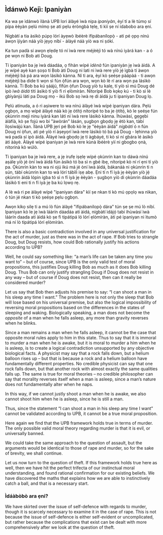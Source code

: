 ## Ìdánwò Kejì: Ipaniyàn

Ka wa ṣe ìdánwò ìlànà UPB lori àlàyé ìwà nipa *ipaniyàn*, èyí tí a lè túmọ sí pípa èèyàn pẹlú mímọ ṣe ati pẹlu èròngbà tẹlẹ, ti kìí ṣe ní idabobo ara ẹni.

Nígbàtí a tia àsìkò púpọ lórí àyẹwò ìbéèrè ifipábanílopọ̀ - ati pé ọpọ nínú àwọn ìjiyàn náà yíò jẹyọ níbí - àlàyé náà yíò wa ni ṣókí.

Ka tun padà sí awọn ẹlẹdẹ tó ní ìwà rere méjèèjì tó wà nínú iyàrá kan - a ó pe wọn ni Bob ati Doug.

Tí ipaniyàn ba jẹ ìwà dáadáa, ọ fihàn wípé *ìdènà* fún ipaniyàn jẹ ìwà àìdá. A jẹ wípé ayè kan ṣoṣo tí Bob àti Doug ni lati ni ìwà rere yíò jẹ́ ìgbà tí àwọn méjèèjì bá pá ara wọn lásìkò kànna. Ní ti ara, èyí kò ṣeéṣe pàápàá - ti awọn méjèèjì ba dide ti wọn sì fún ọ̀fún ara wọn, wọn kò lè rí ara wọn pa lásìkò kànnà. Ti Bob ba kú ṣáájú, fífún ọ̀fun Doug yíò tu kalẹ, tí yíò sì mú Doug dé ipò *ìwà àìdá* titi àsìkò tí yíò fi ri ẹlòmíràn. Nítorípé Bob kọkọ kú - ti kò sì lè gbìyànjú láti pa Doug mọ - ikú Bob sọ ìwà rẹ di àìdá ju ti ipaniyan Doug lọ.

Pẹlú atinuda, a ó ri aṣiwere to wa nínú àlàyé ìwà wípé ipaniyan dára. Pẹlú ọgbọn, a mọ wípé àlàyé náà kò jẹ òtítọ́ nítorípé to ba je òtítọ́, kò le ṣeéṣe fún ọkùnrin meji ninu iyàrá kan láti ni ìwà rere lásìkò kànna. Ìhùwàsí, gẹgẹbi àláfíà, kò ṣe fojú wo bi "àwòrán" lásán, ṣugbọn gbọdọ jẹ ètò kan, tàbí ìlọsíwájú kan. Ìlànà UPB jẹri pé Bob kò le jẹ "èèyàn àìdá" *nígbàtí* ó n fún Doug ní ọ̀fun, ati pé yíò rí àṣeyọrí ìwà rere lásìkò tó bá pá Doug - lẹhinna yíò wá padà sí ipò àìdá. Àlàyé ìwà gbọdọ jẹ ti àgbáyé, ti kò sì ní gbára lé àsìkò àti ààyè. Àlàyé wípé ipaniyan je ìwà rere kùnà ìbéèrè yìí ni gbogbo ọnà, nitorinà kò wúlò.

Ti ipaniyan ba je ìwà rere, a jẹ irufẹ iṣẹlẹ wípé ọkùnrin kan to dáwà nínú aṣálẹ yíò jé òní ìwà àìdá fún àsìkò tó ba sì n gbé ibẹ, nítorípé kò ní rí ẹni tí yíò pa. Ọkùnrin kàn to wa ni ojú ikú má jé òní ìwà àìdá, bákanáà ni ọkùnrin ti n sún, tàbí okùnrin kan to wà lórí tábìlì iṣẹ abẹ. Ẹni tí n fí iyà jẹ èèyàn yíò jẹ́ ọkùnrin àìdá lópin igba tó sì n fí iyà jẹ èèyàn - ṣugbọn yíò di ọkùnrin dáadáa lásìkò ti eni ti n fí iyà jẹ ba kú lọwọ rẹ.

A lè wà ri pe àlàyé wípé "ipaniyan dára" kìí ṣe nkan ti kò mú ọpọlọ wa nìkan, ó tún jé nkan ti kò ṣeéṣe pẹlu ọgbọn.

Awọn kíkọ silẹ ti a mú lò fún àlàyé "ifipábanilopọ̀ dára" tún ṣe ṣe mú lò níbí. Ipaniyan kò le jẹ ìwà láàrín dáadáa ati àìdá, nígbàtí ìdájọ́ tabi ìhùwàsí ìwà láàrín daada ati àìdá kò ṣe fi tipátipá ló lórí ẹlòmíràn, àti pé ipaniyan ni ìtumò má ní lò tipátipá lórí ẹlòmíràn.

There is also a basic contradiction involved in any universal justification for the act of murder, just as there was in the act of rape. If Bob tries to strangle Doug, but Doug resists, how could Bob rationally justify his actions according to UPB?

Well, he could say something like: “a man’s life can be taken any time you want to” – but of course, since UPB is the only valid test of moral propositions, this justifies Doug killing Bob as much as it does Bob killing Doug. Thus Bob can only justify strangling Doug if Doug does not resist in any way – but of course if Doug does not resist, then can it really be considered murder?

Let us say that Bob then adjusts his premise to say: “I can shoot a man in his sleep any time I want.” The problem here is not only the sleep that Bob will lose based on his universal premise, but also the logical impossibility of reversing moral propositions based on the differences in the states of sleeping and waking. Biologically speaking, a man does not become the *opposite* of a man when he falls asleep, any more than gravity reverses when he blinks.

Since a man remains a man when he falls asleep, it cannot be the case that opposite moral rules apply to him in this state. Thus to say that it is immoral to murder a man when he is awake, but it is moral to murder a him when he is asleep, is to create a logical contradiction unsupported by any objective biological facts. A physicist may say that a rock falls down, but a helium balloon rises up – but that is because a rock and a helium balloon have fundamentally different properties. No credible physicist can say that one rock falls down, but that another rock with almost exactly the same qualities falls up. The same is true for moral theories – no credible philosopher can say that morality reverses itself when a man is asleep, since a man’s nature does not fundamentally alter when he naps.

In this way, if we cannot justly shoot a man when he is awake, we also cannot shoot him when he is asleep, since he is still a man.

Thus, since the statement “I can shoot a man in his sleep any time I want” cannot be validated according to UPB, it cannot be a true moral proposition.

Here again we find that the UPB framework holds true in terms of murder. The only possible valid moral theory regarding murder is that it is evil, or universally banned.

We could take the same approach to the question of assault, but the arguments would be identical to those of rape and murder, so for the sake of brevity, we shall continue.

Let us now turn to the question of theft. If this framework holds true here as well, then we have hit the perfect trifecta of our instinctual moral understanding, and found rational confirmation for our existing beliefs. We have discovered the maths that explains how we are able to instinctively catch a ball, and that is a necessary start.

### Ìdáàbòbò ara ẹni?

We have skirted over the issue of self-defence with regards to murder, though it is scarcely necessary to examine it in the case of rape. This is not because the issue of self-defence is either self-evident or uncomplicated, but rather because the complications that exist can be dealt with more comprehensively after we look at the question of theft.